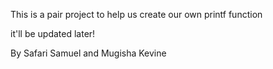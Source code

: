 This is a pair project to help us create
our own printf function

it'll be updated later!

By Safari Samuel and Mugisha Kevine

